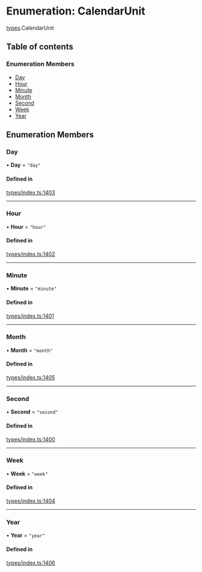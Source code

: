 # Enumeration: CalendarUnit

[types](../wiki/types).CalendarUnit

## Table of contents

### Enumeration Members

- [Day](../wiki/types.CalendarUnit#day)
- [Hour](../wiki/types.CalendarUnit#hour)
- [Minute](../wiki/types.CalendarUnit#minute)
- [Month](../wiki/types.CalendarUnit#month)
- [Second](../wiki/types.CalendarUnit#second)
- [Week](../wiki/types.CalendarUnit#week)
- [Year](../wiki/types.CalendarUnit#year)

## Enumeration Members

### Day

• **Day** = ``"day"``

#### Defined in

[types/index.ts:1403](https://github.com/PolymeshAssociation/polymesh-sdk/blob/e978aefd/src/types/index.ts#L1403)

___

### Hour

• **Hour** = ``"hour"``

#### Defined in

[types/index.ts:1402](https://github.com/PolymeshAssociation/polymesh-sdk/blob/e978aefd/src/types/index.ts#L1402)

___

### Minute

• **Minute** = ``"minute"``

#### Defined in

[types/index.ts:1401](https://github.com/PolymeshAssociation/polymesh-sdk/blob/e978aefd/src/types/index.ts#L1401)

___

### Month

• **Month** = ``"month"``

#### Defined in

[types/index.ts:1405](https://github.com/PolymeshAssociation/polymesh-sdk/blob/e978aefd/src/types/index.ts#L1405)

___

### Second

• **Second** = ``"second"``

#### Defined in

[types/index.ts:1400](https://github.com/PolymeshAssociation/polymesh-sdk/blob/e978aefd/src/types/index.ts#L1400)

___

### Week

• **Week** = ``"week"``

#### Defined in

[types/index.ts:1404](https://github.com/PolymeshAssociation/polymesh-sdk/blob/e978aefd/src/types/index.ts#L1404)

___

### Year

• **Year** = ``"year"``

#### Defined in

[types/index.ts:1406](https://github.com/PolymeshAssociation/polymesh-sdk/blob/e978aefd/src/types/index.ts#L1406)
